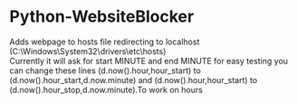 # Python-WebsiteBlocker
Adds webpage to hosts file redirecting to localhost (C:\Windows\System32\drivers\etc\hosts)  
Currently it will ask for start MINUTE and end MINUTE for easy testing you can change these lines (d.now().hour,hour_start) to (d.now().hour_start,d.now.minute) and (d.now().hour,hour_start) to (d.now().hour_stop,d.now.minute).To work on hours   
